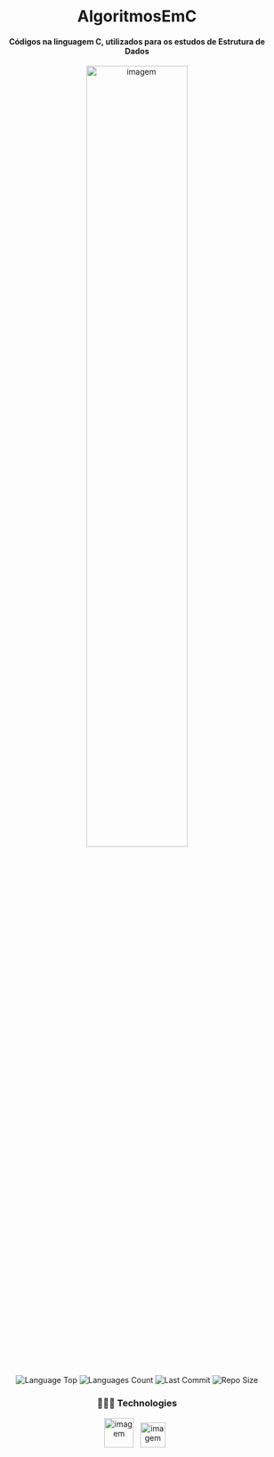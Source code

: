 <div align="center">
  
# AlgoritmosEmC
  
<h4>Códigos na linguagem C, utilizados para os estudos de Estrutura de Dados</h4>
  
<p ><img  src="https://www.freecodecamp.org/portuguese/news/content/images/2022/06/1_s6hhrgR5_tXpO_j7uKaHMw-1.png" width="60%" alt="imagem" >
  
<p>
<!-- Image Shields -->
<img  alt="Language Top" src="https://img.shields.io/github/languages/top/RickFerreira/AlgoritmosEmC">
<img  alt="Languages Count" src="https://img.shields.io/github/languages/count/RickFerreira/AlgoritmosEmC">
<img  alt="Last Commit" src="https://img.shields.io/github/last-commit/RickFerreira/AlgoritmosEmC">
<img  alt="Repo Size" src="https://img.shields.io/github/repo-size/RickFerreira/AlgoritmosEmC">
</a>
</p>

  
### 👨🏻‍💻 Technologies

<img src="https://img.icons8.com/color/480/c-programming.png" alt="imagem" width="53"> &nbsp;
<img src="https://upload.wikimedia.org/wikipedia/commons/thumb/1/18/ISO_C%2B%2B_Logo.svg/306px-ISO_C%2B%2B_Logo.svg.png" alt="imagem" width="45"> &nbsp;
</div>
